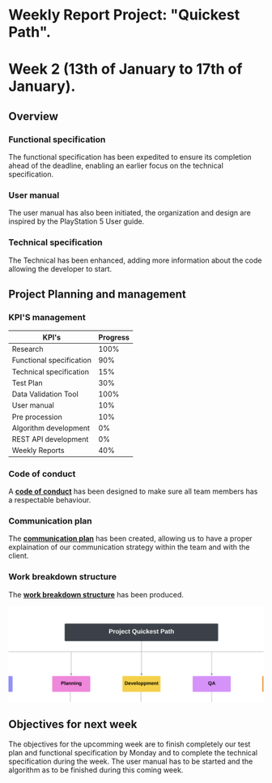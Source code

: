 # Weekly Report Project: "Quickest Path". 
# Week 2 (13th of January to 17th of January).

## Overview

### Functional specification

The functional specification has been expedited to ensure its completion ahead of the deadline, enabling an earlier focus on the technical specification.

### User manual

The user manual has also been initiated, the organization and design are inspired by the PlayStation 5 User guide.

### Technical specification

The Technical has been enhanced, adding more information about the code allowing the developer to start.

## Project Planning and management

### KPI'S management 

| KPI's                    | Progress |
| ------------------------ | -------- |
| Research                 | 100%     |
| Functional specification | 90%      |
| Technical specification  | 15%      |
| Test Plan                | 30%      |
| Data Validation Tool     | 100%     |
| User manual              | 10%      |
| Pre procession           | 10%      |
| Algorithm development    | 0%       |
| REST API development     | 0%       |
| Weekly Reports           | 40%      |

### Code of conduct

A [**code of conduct**](/Documents/management/documents/code_of_conduct.md) has been designed to make sure all team members has a respectable behaviour.


### Communication plan

The [**communication plan**](/Documents/management/documents/communication_plan.md) has been created, allowing us to have a proper explaination of our communication strategy within the team and with the client.

### Work breakdown structure

The [**work breakdown structure**](/Documents/management/documents/work_breakdown_structure.pdf) has been produced.

![Work breakdown structure](/Documents/images/management/work_breakdown_structure.png)

## Objectives for next week

The objectives for the upcomming week are to finish completely our test plan and functional specification  by Monday and to complete the technical specification during the week. The user manual has to be started and the algorithm as to be finished during this coming week.